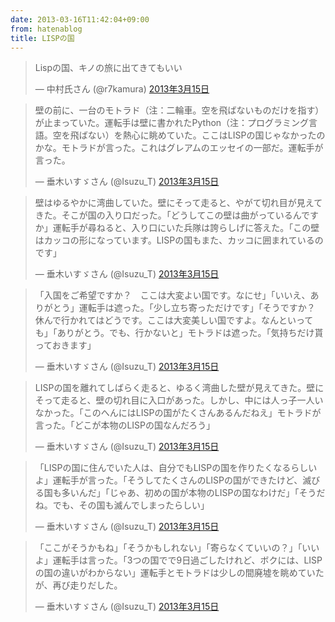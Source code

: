 ```yaml
---
date: 2013-03-16T11:42:04+09:00
from: hatenablog
title: LISPの国
---
```

> Lispの国、キノの旅に出てきてもいい
> 
> — 中村氏さん (@r7kamura) [2013年3月15日](https://twitter.com/r7kamura/status/312548747756314626)

<script async src="//platform.twitter.com/widgets.js" charset="utf-8"></script>  

> 壁の前に、一台のモトラド（注：二輪車。空を飛ばないものだけを指す）が止まっていた。運転手は壁に書かれたPython（注：プログラミング言語。空を飛ばない）を熱心に眺めていた。ここはLISPの国じゃなかったのかな。モトラドが言った。これはグレアムのエッセイの一部だ。運転手が言った。
> 
> — 垂木いすゞさん (@Isuzu\_T) [2013年3月15日](https://twitter.com/Isuzu_T/status/312583297106591744)

<script async src="//platform.twitter.com/widgets.js" charset="utf-8"></script>  

> 壁はゆるやかに湾曲していた。壁にそって走ると、やがて切れ目が見えてきた。そこが国の入り口だった。「どうしてこの壁は曲がっているんですか」運転手が尋ねると、入り口にいた兵隊は誇らしげに答えた。「この壁はカッコの形になっています。LISPの国もまた、カッコに囲まれているのです」
> 
> — 垂木いすゞさん (@Isuzu\_T) [2013年3月15日](https://twitter.com/Isuzu_T/status/312585201945550850)

<script async src="//platform.twitter.com/widgets.js" charset="utf-8"></script>  

> 「入国をご希望ですか？　ここは大変よい国です。なにせ」「いいえ、ありがとう」運転手は遮った。「少し立ち寄っただけです」「そうですか？　休んで行かれてはどうです。ここは大変美しい国ですよ。なんといっても」「ありがとう。でも、行かないと」モトラドは遮った。「気持ちだけ貰っておきます」
> 
> — 垂木いすゞさん (@Isuzu\_T) [2013年3月15日](https://twitter.com/Isuzu_T/status/312586822834335747)

<script async src="//platform.twitter.com/widgets.js" charset="utf-8"></script>  

> LISPの国を離れてしばらく走ると、ゆるく湾曲した壁が見えてきた。壁にそって走ると、壁の切れ目に入口があった。しかし、中には人っ子一人いなかった。「このへんにはLISPの国がたくさんあるんだねえ」モトラドが言った。「どこが本物のLISPの国なんだろう」
> 
> — 垂木いすゞさん (@Isuzu\_T) [2013年3月15日](https://twitter.com/Isuzu_T/status/312587446355390464)

<script async src="//platform.twitter.com/widgets.js" charset="utf-8"></script>  

> 「LISPの国に住んでいた人は、自分でもLISPの国を作りたくなるらしいよ」運転手が言った。「そうしてたくさんのLISPの国ができたけど、滅びる国も多いんだ」「じゃあ、初めの国が本物のLISPの国なわけだ」「そうだね。でも、その国も滅んでしまったらしい」
> 
> — 垂木いすゞさん (@Isuzu\_T) [2013年3月15日](https://twitter.com/Isuzu_T/status/312588096132759552)

<script async src="//platform.twitter.com/widgets.js" charset="utf-8"></script>  

> 「ここがそうかもね」「そうかもしれない」「寄らなくていいの？」「いいよ」運転手は言った。「3つの国でで9日過ごしたけれど、ボクには、LISPの国の違いがわからない」運転手とモトラドは少しの間廃墟を眺めていたが、再び走りだした。
> 
> — 垂木いすゞさん (@Isuzu\_T) [2013年3月15日](https://twitter.com/Isuzu_T/status/312590119729254400)

<script async src="//platform.twitter.com/widgets.js" charset="utf-8"></script>